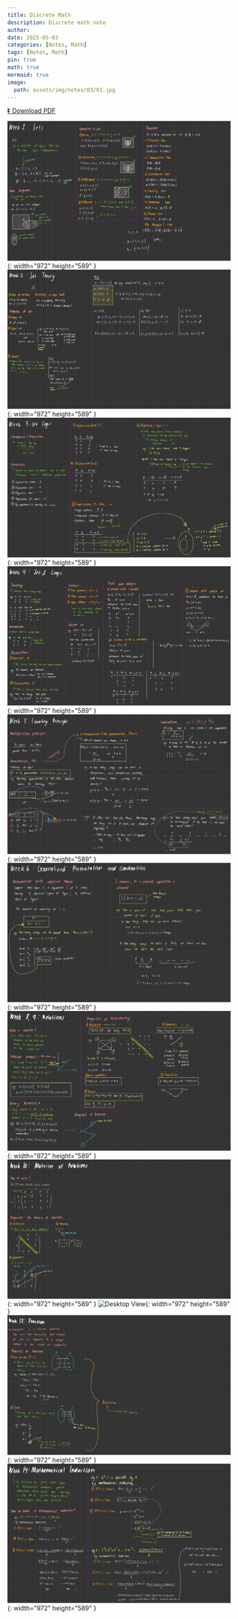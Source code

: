 ```yaml
---
title: Discrete Math
description: Discrete math note
author: 
date: 2025-05-03 
categories: [Notes, Math]
tags: [Notes, Math]
pin: true
math: true
mermaid: true
image:
  path: assets/img/notes/03/01.jpg
---
```


[⏬ Download PDF](https://wahbakamaluddin.github.io/assets/pdf/notes/03/DiscreteMath-SN.pdf)

![Desktop View](assets/img/notes/03/01.jpg){: width="972" height="589" }
![Desktop View](assets/img/notes/03/02.jpg){: width="972" height="589" }
![Desktop View](assets/img/notes/03/03.jpg){: width="972" height="589" }
![Desktop View](assets/img/notes/03/04.jpg){: width="972" height="589" }
![Desktop View](assets/img/notes/03/05.jpg){: width="972" height="589" }
![Desktop View](assets/img/notes/03/06.jpg){: width="972" height="589" }
![Desktop View](assets/img/notes/03/09.jpg){: width="972" height="589" }
![Desktop View](assets/img/notes/03/10.jpg){: width="972" height="589" }
![Desktop View](assets/img/notes/03/11.jpg){: width="972" height="589" }
![Desktop View](assets/img/notes/03/12.jpg){: width="972" height="589" }
![Desktop View](assets/img/notes/03/14.jpg){: width="972" height="589" }